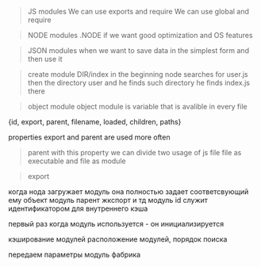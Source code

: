 > JS modules
We can use exports and require
We can use global and require

> NODE modules .NODE
if we want good optimization and OS features

> JSON modules
when we want to save data in the simplest form and then use it

> create module DIR/index
in the beginning node searches for user.js then the directory user and he finds such directory he finds index.js there

> object module
object module is variable that is avalible in every file

{id, export, parent, filename, loaded, children, paths}

properties export and parent are used more often

>parent
with this property we can divide two usage of js file
file as executable and file as module

>export


когда нода загружает модуль она полностью задает соответсвующий ему объект модуль
парент жкспорт и тд
модуль id служит идентификатором для внутреннего кэша

первый раз когда модуль используется - он инициализируется

кэширование модулей
расположение модулей, порядок поиска

передаем параметры модуль фабрика
